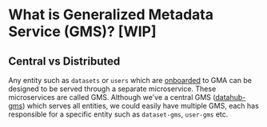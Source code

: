 # What is Generalized Metadata Service (GMS)? [WIP]



## Central vs Distributed
Any entity such as `datasets` or `users` which are [onboarded](../how/entity-onboarding.md) to GMA can be designed to be served through a separate microservice.
These microservices are called GMS. Although we've a central GMS ([datahub-gms](../../gms)) which serves all entities, 
we could easily have multiple GMS, each has responsible for a specific entity such as `dataset-gms`, `user-gms` etc. 